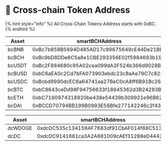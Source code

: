 # 📢 Cross-chain Token Address

{% hint style="info" %}
All Cross-Chain Tokens Address starts with 0xBC.
{% endhint %}



| Asset     | smartBCHAddress                            | BSCAddress                                 |
| --------- | ------------------------------------------ | ------------------------------------------ |
| bcBNB     | 0xBc7b858B5694D485AD17c89675649cE44De21BEa | 0x0000000000000000000000000000000000000002 |
| bcBCH     | 0xBc9bD8DDe6C5a8e1CBE293356E02f5984693b195 | 0x8fF795a6F4D97E7887C79beA79aba5cc76444aDf |
| bcUSDT    | 0xBc2F884680c95A02cea099dA2F524b366d9028Ba | 0x55d398326f99059ff775485246999027b3197955 |
| bcBUSD    | 0xbC6aEA0c2Cd7bFA073903ebdc23c8aAe79C7c826 | 0xe9e7cea3dedca5984780bafc599bd69add087d56 |
| bcUSDC    | 0xBcbd9990dcEC6a64741ea27BeC0cA8ff6B91Bc26 | 0x8ac76a51cc950d9822d68b83fe1ad97b32cd580d |
| bcBTC     | 0xbC8643ceDd98F94756633f18945362d3B24283B8 | 0x7130d2a12b9bcbfae4f2634d864a1ee1ce3ead9c |
| bcETH     | 0xbC7160974318820be438e54439b309921e96B62C | 0x2170ed0880ac9a755fd29b2688956bd959f933f8 |
| bcDAI     | 0xBCCD70794BB199B0993E56Bfe277142246c2f43b | 0x1af3f329e8be154074d8769d1ffa4ee058b1dbc3 |

| Asset   | smartBCHAddress                            | DogeChainAddress                           |
| ------- | ------------------------------------------ | ------------------------------------------ |
| dcWDOGE | 0xdcDC535c134159AF7683df91CbAF014f88C5137d | 0x0000000000000000000000000000000000000003 |
| dcDC    | 0xdcDC9141681ca3A2A681009cAEf312B8eD444236 | 0x7B4328c127B85369D9f82ca0503B000D09CF9180 |
